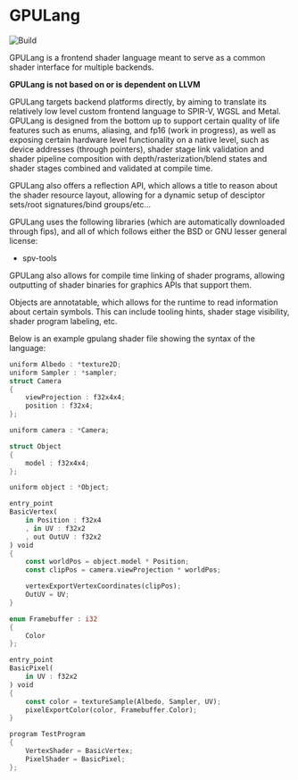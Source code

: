 GPULang
=====

![Build](https://github.com/gscept/GPULang/actions/workflows/build.yml/badge.svg)

GPULang is a frontend shader language meant to serve as a common shader interface for multiple backends. 

**GPULang is not based on or is dependent on LLVM**

GPULang targets backend platforms directly, by aiming to translate its relatively low level custom frontend language to SPIR-V, WGSL and Metal. GPULang is designed from the bottom up to support certain quality of life features such as enums, aliasing, and fp16 (work in progress), as well as exposing certain hardware level functionality on a native level, such as device addresses (through pointers), shader stage link validation and shader pipeline composition with depth/rasterization/blend states and shader stages combined and validated at compile time.

GPULang also offers a reflection API, which allows a title to reason about the shader resource layout, allowing for a dynamic setup of desciptor sets/root signatures/bind groups/etc...

GPULang uses the following libraries (which are automatically downloaded through fips), and all of which follows either the BSD or GNU lesser general license:

* spv-tools

GPULang also allows for compile time linking of shader programs, allowing outputting of shader binaries for graphics APIs that support them.

Objects are annotatable, which allows for the runtime to read information about certain symbols. This can include tooling hints, shader stage visibility, shader program labeling, etc.

Below is an example gpulang shader file showing the syntax of the language:

```rust
uniform Albedo : *texture2D;
uniform Sampler : *sampler;
struct Camera
{
    viewProjection : f32x4x4;
    position : f32x4;
};

uniform camera : *Camera;

struct Object
{
    model : f32x4x4;
};

uniform object : *Object;

entry_point
BasicVertex(
    in Position : f32x4
    , in UV : f32x2
    , out OutUV : f32x2
) void
{
    const worldPos = object.model * Position;
    const clipPos = camera.viewProjection * worldPos;

    vertexExportVertexCoordinates(clipPos);
    OutUV = UV;
}

enum Framebuffer : i32
{
    Color
};

entry_point
BasicPixel(
    in UV : f32x2
) void
{
    const color = textureSample(Albedo, Sampler, UV);
    pixelExportColor(color, Framebuffer.Color);
}

program TestProgram
{
    VertexShader = BasicVertex;
    PixelShader = BasicPixel;
};
```

